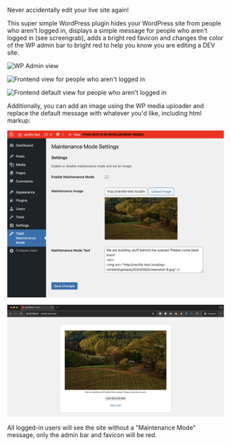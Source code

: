 Never accidentally edit your live site again!  

This super simple WordPress plugin hides your WordPress site from people who aren't logged in, displays a simple message for people who aren't logged in (see screengrab), adds a bright red favicon and changes the color of the WP admin bar to bright red to help you know you are editing a DEV site.

![WP Admin view](https://github.com/themightymo/tmm-maintenance-mode/blob/master/screenshot-1.png?raw=true)

![Frontend view for people who aren't logged in](https://github.com/themightymo/tmm-maintenance-mode/blob/master/screenshot-2.png?raw=true)

![Frontend default view for people who aren't logged in](https://github.com/themightymo/tmm-maintenance-mode/blob/master/screenshot-2.png?raw=true)


Additionally, you can add an image using the WP media uploader and replace the default message with whatever you'd like, including html markup:


![Admin view with html markup](https://github.com/themightymo/tmm-maintenance-mode/blob/master/admin-view-with-markup.png?raw=true)


![Frontend view with html markup](https://github.com/themightymo/tmm-maintenance-mode/blob/master/public-view-with-markup.png?raw=true)

All logged-in users will see the site without a "Maintenance Mode" message, only the admin bar and favicon will be red.